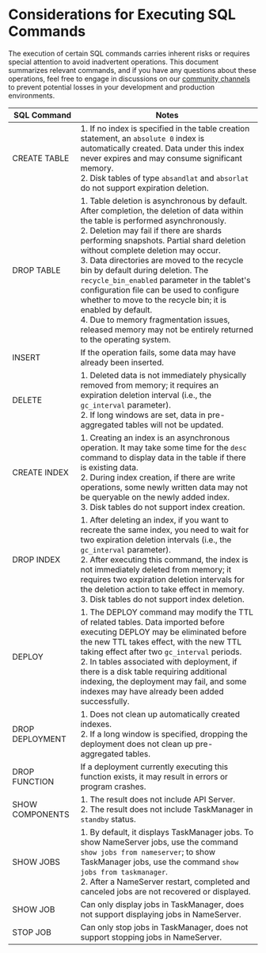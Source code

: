 # Considerations for Executing SQL Commands

The execution of certain SQL commands carries inherent risks or requires special attention to avoid inadvertent operations. This document summarizes relevant commands, and if you have any questions about these operations, feel free to engage in discussions on our [community channels](https://github.com/4paradigm/OpenMLDB#11-community) to prevent potential losses in your development and production environments.

| SQL Command   | Notes                                         |
| ------------- | --------------------------------------------- |
| CREATE TABLE  | 1. If no index is specified in the table creation statement, an `absolute 0` index is automatically created. Data under this index never expires and may consume significant memory. <br> 2. Disk tables of type `absandlat` and `absorlat` do not support expiration deletion.
| DROP TABLE    | 1. Table deletion is asynchronous by default. After completion, the deletion of data within the table is performed asynchronously. <br> 2. Deletion may fail if there are shards performing snapshots. Partial shard deletion without complete deletion may occur. <br> 3. Data directories are moved to the recycle bin by default during deletion. The `recycle_bin_enabled` parameter in the tablet's configuration file can be used to configure whether to move to the recycle bin; it is enabled by default. <br> 4. Due to memory fragmentation issues, released memory may not be entirely returned to the operating system.
| INSERT        | If the operation fails, some data may have already been inserted.
| DELETE        | 1. Deleted data is not immediately physically removed from memory; it requires an expiration deletion interval (i.e., the `gc_interval` parameter). <br> 2. If long windows are set, data in pre-aggregated tables will not be updated.
| CREATE INDEX  | 1. Creating an index is an asynchronous operation. It may take some time for the `desc` command to display data in the table if there is existing data. <br> 2. During index creation, if there are write operations, some newly written data may not be queryable on the newly added index. <br> 3. Disk tables do not support index creation.
| DROP INDEX    | 1. After deleting an index, if you want to recreate the same index, you need to wait for two expiration deletion intervals (i.e., the `gc_interval` parameter). <br> 2. After executing this command, the index is not immediately deleted from memory; it requires two expiration deletion intervals for the deletion action to take effect in memory. <br> 3. Disk tables do not support index deletion.
| DEPLOY        | 1. The DEPLOY command may modify the TTL of related tables. Data imported before executing DEPLOY may be eliminated before the new TTL takes effect, with the new TTL taking effect after two `gc_interval` periods. <br> 2. In tables associated with deployment, if there is a disk table requiring additional indexing, the deployment may fail, and some indexes may have already been added successfully.
| DROP DEPLOYMENT | 1. Does not clean up automatically created indexes. <br> 2. If a long window is specified, dropping the deployment does not clean up pre-aggregated tables.
| DROP FUNCTION | If a deployment currently executing this function exists, it may result in errors or program crashes.
| SHOW COMPONENTS | 1. The result does not include API Server. <br> 2. The result does not include TaskManager in `standby` status.
| SHOW JOBS     | 1. By default, it displays TaskManager jobs. To show NameServer jobs, use the command `show jobs from nameserver`; to show TaskManager jobs, use the command `show jobs from taskmanager`. <br> 2. After a NameServer restart, completed and canceled jobs are not recovered or displayed.
| SHOW JOB      | Can only display jobs in TaskManager, does not support displaying jobs in NameServer.
| STOP JOB      | Can only stop jobs in TaskManager, does not support stopping jobs in NameServer.